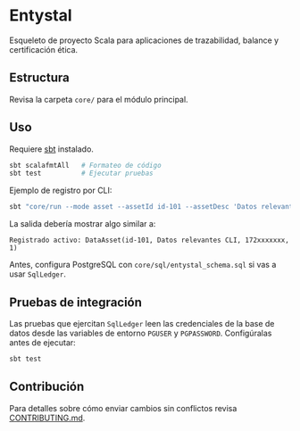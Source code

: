 # Entystal

Esqueleto de proyecto Scala para aplicaciones de trazabilidad, balance y certificación ética.

## Estructura

Revisa la carpeta `core/` para el módulo principal.

## Uso

Requiere [sbt](https://www.scala-sbt.org/) instalado.

```bash
sbt scalafmtAll   # Formateo de código
sbt test          # Ejecutar pruebas
```

Ejemplo de registro por CLI:

```bash
sbt "core/run --mode asset --assetId id-101 --assetDesc 'Datos relevantes CLI'"
```

La salida debería mostrar algo similar a:

```
Registrado activo: DataAsset(id-101, Datos relevantes CLI, 172xxxxxxx, 1)
```


Antes, configura PostgreSQL con `core/sql/entystal_schema.sql` si vas a usar `SqlLedger`.

## Pruebas de integración

Las pruebas que ejercitan `SqlLedger` leen las credenciales de la base de datos
desde las variables de entorno `PGUSER` y `PGPASSWORD`. Configúralas antes de
ejecutar:

```bash
sbt test
```

## Contribución

Para detalles sobre cómo enviar cambios sin conflictos revisa [CONTRIBUTING.md](CONTRIBUTING.md).